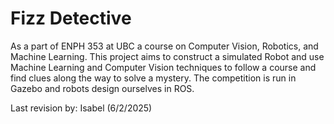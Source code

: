 # Fizz Detective

As a part of ENPH 353 at UBC a course on Computer Vision, Robotics, and Machine Learning. This project aims to construct a simulated Robot and use Machine Learning and Computer Vision techniques to follow a course and find clues along the way to solve a mystery. The competition is run in Gazebo and robots design ourselves in ROS.

Last revision by: Isabel (6/2/2025)
